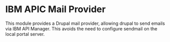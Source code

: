 # IBM APIC Mail Provider

This module provides a Drupal mail provider, allowing drupal to send emails via IBM API Manager.
This avoids the need to configure sendmail on the local portal server.
